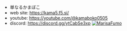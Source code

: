 - 単なるかまぼこ
- web site: https://kama5.f5.si/
- youtube: https://youtube.com/@kamaboko0505
- discord: https://discord.gg/ytCabSe3xp
[![MarisaFumo](https://cdn3.emoji.gg/emojis/7190-marisafumo.png)](https://emoji.gg/emoji/7190-marisafumo)
<!---
kamabokoheika/kamabokoheika is a ✨ special ✨ repository because its `README.md` (this file) appears on your GitHub profile.
You can click the Preview link to take a look at your changes.
--->
